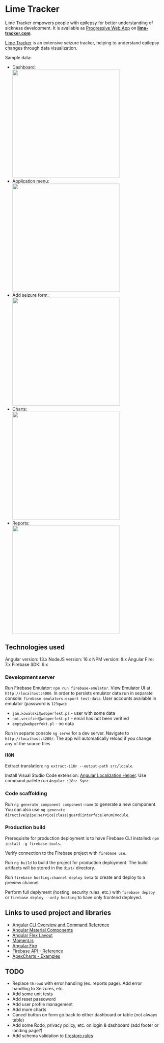 # Lime Tracker

Lime Tracker empowers people with epilepsy for better understanding of sickness development.
It is available as [Progressive Web App](https://developer.mozilla.org/en-US/docs/Web/Progressive_web_apps/Installing) on **[lime-tracker.com](https://lime-tracker.com/)**.

[Lime Tracker](https://lime-tracker.com/) is an extensive seizure tracker, helping to understand epilepsy changes through data visualization.

Sample data:

- Dashboard:<br>
  <img src="/docs/app-dashboard.png" width="350">
- Application menu:<br>
  <img src="/docs/app-menu.png" width="350">
- Add seizure form:<br>
  <img src="/docs/app-seizure-form.png" width="350">
- Charts:<br>
  <img src="/docs/app-charts.png" width="350">
- Reports:<br>
  <img src="/docs/app-reports.png" width="350">

## Technologies used

Angular version: 13.x
NodeJS version: 16.x
NPM version: 8.x
Angular Fire: 7.x
Firebase SDK: 9.x

### Development server

Run Firebase Emulator: `npm run firebase-emulator`. View Emulator UI at `http://localhost:4000`. In order to persists emulator data run in separate console: `firebase emulators:export test-data`.
User accounts available in emulator (password is `123qwe`):

- `jan.kowalski@webperfekt.pl` - user with some data
- `not.verified@webperfekt.pl` - email has not been verified
- `empty@webperfekt.pl` - no data

Run in separte console `ng serve` for a dev server. Navigate to `http://localhost:4200/`. The app will automatically reload if you change any of the source files.

#### I18N

Extract translation: `ng extract-i18n --output-path src/locale`.

Install Visual Studio Code extension: [Angular Localization Helper](https://marketplace.visualstudio.com/items?itemName=manux54.angular-localization-helper). Use command pallete run `Angular i18n: Sync`

### Code scaffolding

Run `ng generate component component-name` to generate a new component. You can also use `ng generate directive|pipe|service|class|guard|interface|enum|module`.

### Production build

Prerequisite for production deployment is to have Firebase CLI installed: `npm install -g firebase-tools`.

Verify connection to the Firebase project with `firebase use`.

Run `ng build` to build the project for production deployment. The build artifacts will be stored in the `dist/` directory.

Run `firebase hosting:channel:deploy beta` to create and deploy to a preview channel.

Perform full deplyment (hosting, security rules, etc.) with `firebase deploy` or `firebase deploy --only hosting` to have only frontend deployed.

## Links to used project and libraries

- [Angular CLI Overview and Command Reference](https://angular.io/cli)
- [Angular Material Components](https://material.angular.io/components/categories)
- [Angular Flex Layout](https://github.com/angular/flex-layout)
- [Moment.js](https://momentjs.com/)
- [Angular Fire](https://github.com/angular/angularfire)
- [Firebase API - Reference](https://firebase.google.com/docs/reference/js)
- [ApexCharts - Examples](https://apexcharts.com/angular-chart-demos/)

## TODO 

- Replace `throw`s with error handling (ex. reports page). Add error handling to Seizures, etc.
- Add some unit tests
- Add reset passoword
- Add user profile management
- Add more charts
- Cancel button on form go back to either dashboard or table (not always table)
- Add some Rodo, privacy policy, etc. on login & dashboard (add footer or landing page?)
- Add schema validation to [firestore.rules](firestore.rules)
